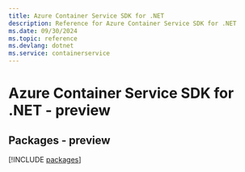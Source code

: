```yaml
---
title: Azure Container Service SDK for .NET
description: Reference for Azure Container Service SDK for .NET
ms.date: 09/30/2024
ms.topic: reference
ms.devlang: dotnet
ms.service: containerservice
---
```

# Azure Container Service SDK for .NET - preview
## Packages - preview
[!INCLUDE [packages](container-service-index.md)]